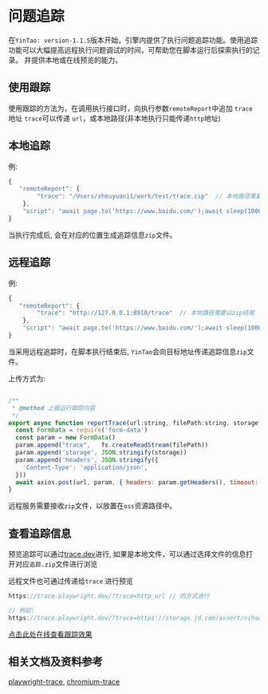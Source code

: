 # 问题追踪

在`YinTao: version-1.1.5`版本开始，引擎内提供了执行问题追踪功能。使用追踪功能可以大幅提高远程执行问题调试的时间，可帮助您在脚本运行后探索执行的记录。
并提供本地或在线预览的能力。


## 使用跟踪

使用跟踪的方法为，在调用执行接口时，向执行参数`remoteReport`中追加 `trace` 地址
`trace`可以传递 `url`，或本地路径(非本地执行只能传递`http`地址)


## 本地追踪
例:
```js
{
   "remoteReport": {
        "trace": "/Users/zhouyuan11/work/test/trace.zip"  // 本地路径需要以zip结尾
    },
    "script": "await page.to('https://www.baidu.com/');await sleep(1000);//点击我的权益;\nawait dom.click('text=2002元');await sleep(2000);"
}

```

当执行完成后, 会在对应的位置生成追踪信息`zip`文件。


## 远程追踪
例:
```js
{
   "remoteReport": {
        "trace": "http://127.0.0.1:8910/trace"  // 本地路径需要以zip结尾
    },
    "script": "await page.to('https://www.baidu.com/');await sleep(1000);//点击我的权益;\nawait dom.click('text=2002元');await sleep(2000);"
}

```

当采用远程追踪时，在脚本执行结束后, `YinTao`会向目标地址传递追踪信息`zip`文件。

上传方式为:
```js

/**
 * @method 上报运行跟踪内容
 */
export async function reportTrace(url:string, filePath:string, storage?:any) {
  const FormData = require('form-data')
  const param = new FormData()
  param.append("trace",   fs.createReadStream(filePath))
  param.append('storage', JSON.stringify(storage))
  param.append('headers', JSON.stringify({
    'Content-Type': 'application/json',
  }))
  await axios.post(url, param, { headers: param.getHeaders(), timeout: 1000 * 60 * 3 }) // 追踪超时设置为3分钟
}
```

远程服务需要接收`zip`文件，以放置在`oss`资源路径中。


## 查看追踪信息

预览追踪可以通过[trace.dev](https://trace.playwright.dev/)进行,
如果是本地文件，可以通过选择文件的信息打开对应`追踪.zip`文件进行浏览


远程文件也可通过传递给`trace` 进行预览
```js
https://trace.playwright.dev/?trace=http_url // 的方式进行

// 例如:
https://trace.playwright.dev/?trace=https://storage.jd.com/assert/nihao2.zip
```
[点击此处在线查看跟踪效果](https://trace.playwright.dev/?trace=https://storage.jd.com/assert/nihao2.zip)

## 相关文档及资料参考

[playwright-trace](https://playwright.dev/docs/trace-viewer),
[chromium-trace](https://www.chromium.org/developers/how-tos/trace-event-profiling-tool/recording-tracing-runs/)